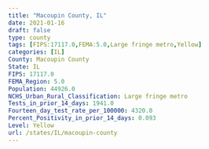 ```yaml
---
title: "Macoupin County, IL"
date: 2021-01-16
draft: false
type: county
tags: [FIPS:17117.0,FEMA:5.0,Large fringe metro,Yellow]
categories: [IL]
County: Macoupin County
State: IL
FIPS: 17117.0
FEMA_Region: 5.0
Population: 44926.0
NCHS_Urban_Rural_Classification: Large fringe metro
Tests_in_prior_14_days: 1941.0
Fourteen_day_test_rate_per_100000: 4320.0
Percent_Positivity_in_prior_14_days: 0.093
Level: Yellow
url: /states/IL/macoupin-county
---
```



